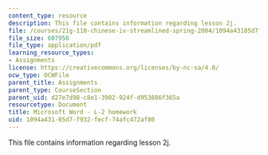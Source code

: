 ```yaml
---
content_type: resource
description: This file contains information regarding lesson 2j.
file: /courses/21g-110-chinese-iv-streamlined-spring-2004/1094a43105d7f932fecf74afc472af80_MIT21G_110S04_L_2_j.pdf
file_size: 607950
file_type: application/pdf
learning_resource_types:
- Assignments
license: https://creativecommons.org/licenses/by-nc-sa/4.0/
ocw_type: OCWFile
parent_title: Assignments
parent_type: CourseSection
parent_uid: d27e7d98-c8e1-3902-924f-d953886f365a
resourcetype: Document
title: Microsoft Word - L-2 homework
uid: 1094a431-05d7-f932-fecf-74afc472af80
---
```

This file contains information regarding lesson 2j.